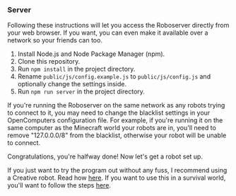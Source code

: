 ### Server

Following these instructions will let you access the Roboserver directly from your web browser. If you want, you can even make it available over a network so your friends can too.

1. Install Node.js and Node Package Manager (npm).
2. Clone this repository.
3. Run ```npm install``` in the project directory.
4. Rename ```public/js/config.example.js``` to ```public/js/config.js``` and optionally change the settings inside.
5. Run ```npm run server``` in the project directory.

If you're running the Roboserver on the same network as any robots trying to connect to it, you may need to change the blacklist settings in your OpenComputers configuration file. For example, if you're running it on the same computer as the Minecraft world your robots are in, you'll need to remove "127.0.0.0/8" from the blacklist, otherwise your robot will be unable to connect.

Congratulations, you're halfway done! Now let's get a robot set up.

If you just want to try the program out without any fuss, I recommend using a Creative robot. Read how [here](creative-robot-install.md). If you want to use this in a survival world, you'll want to follow the steps [here](survival-robot-install.md).